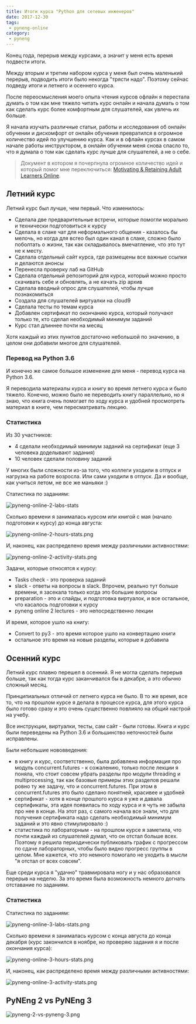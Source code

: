 ```yaml
---
title: Итоги курса "Python для сетевых инженеров"
date: 2017-12-30
tags:
 - pyneng-online
category:
 - pyneng
---
```


Конец года, перерыв между курсами, а значит у меня есть время подвести итоги.

Между вторым и третим набором курса у меня был очень маленький перерыв, подводить итоги было некогда "трясти надо".
Поэтому сейчас подведу итоги и летнего и осеннего курса.


После переосмысления моего опыта чтения курсов офлайн я перестала думать о том как мне тяжело читать курс онлайн и начала думать о том как сделать курс более комфортным для слушателей, как увлечь их больше.

Я начала изучать различные статьи, работы и исследования об онлайн обучении и дискомфорт от онлайн обучения превратился в огромное количество идей по улучшению курса.
Как и в офлайн курсах в самом начале работы инструктором, в онлайн обучении меня снова спасло то, что я думала о том как сделать курс лучше для слушателей, а не о себе.

> Документ в котором я почерпнула огромное количество идей и который помог мне переключиться: [Motivating & Retaining Adult Learners Online](https://www.geteducated.com/images/pdfs/journalmotivateretain.pdf).


## Летний курс

Летний курс был лучше, чем первый. Что изменилось:

* Сделала две предварительные встречи, которые помогли морально и технически подготовиться к курсу
* Сделала в слаке чат для неформального общения - казалось бы мелочь, но когда для всгео был один канал в слаке, сложно было поболтать о жизни, так как складывалось вмечатление, что это тут не к месту.
* Сделала отдельный сайт курса, где размещены все важные ссылки и делаются анонсы
* Перенесла проверку лаб на GitHub
* Сделала отдельный репозиторий для курса, который можно просто скачивать себе и обновлять, а не качать zip архив
* Сделала вводный опрос для слушателей, чтобы лучше познакомиться
* Создала для слушателей виртуалки на cloud9
* Сделала тесты по темам курса
* Добавлен сертификат по окончанию курса, который получают только те, кто сделал необходимый минимум заданий
* Курс стал длиннее почти на месяц

Хотя каждый из этих пунктов достаточно небольшой по значению, в целом они добавили многое для слушателей.

### Перевод на Python 3.6
 
И конечно же самое большое изменение для меня - перевод курса на Python 3.6.

Я переводила материалы курса и книгу во время летнего курса и было тяжело.
Конечно, можно было не переводить книгу параллельно, но я знаю, что книга очень помогает по ходу курса и удобней просмотреть материал в книге, чем пересматривать лекцию.


### Статистика

Из 30 участников:

* 4 сделали необходимый минимум заданий на сертификат (еще 3 человека доделывают задания)
* 10 человек сделали половину заданий 

У многих были сложности из-за того, что коллеги уходили в отпуск и нагрузка на работе возросла. Или сами уходили в отпуск.
Да и вообще, как учиться летом, не все же маньяки :)

Статистика по заданиям:

![pyneng-online-2-labs-stats](https://raw.githubusercontent.com/natenka/natenka.github.io/master/assets/images/pyneng-online-2-labs-stats.png)

Сколько времени я занималась курсом или книгой с мая (начало подготовки к курсу) до конца августа:

![pyneng-online-2-hours-stats.png](https://raw.githubusercontent.com/natenka/natenka.github.io/master/assets/images/pyneng-online-2-hours-stats.png)

И, наконец, как распределено время между различными активностями:

![pyneng-online-2-activity-stats.png](https://raw.githubusercontent.com/natenka/natenka.github.io/master/assets/images/pyneng-online-2-activity-stats.png)

Задачи, которые относятся к курсу:

* Tasks check - это проверка заданий
* slack - ответы на вопросы в slack. Впрочем, реально тут больше времени, я засекала только когда это большие вопросы
* preparation - это и слайды, и подготовка виртуалок, и все остальное, что касалось подготовки к курсу
* pyneng online 2 lectures - это непосредственно лекции

И время, которое ушло на книгу:

* Convert to py3 - это время которое ушло на конвертацию книги
* остальное это время на новые разделы, которые я добавила


## Осенний курс

Летний курс плавно перешел в осенний.
Я не могла сделать перерыв больше, так как тогда курс заканчивался бы в декабре, а это обычно сложный месяц.

Принципиальных отличий от летнего курса не было.
В то же время, все то, что на прошлом курсе я делала в процессе курса, для этого курса было готово сразу и это очень существенно повлияло на общий настрой на учебу.

Все инструкции, виртуалки, тесты, сам сайт - были готовы.
Книга и курс были переведены на Python 3.6 и большинство неточностей были исправлены.

Были небольшие нововведения:

* в книгу и курс, соответственно, была добавлена информация про модуль concurrent.futures - к сожалению, только после лекции я поняла, что стоит совсем убрать разделы про модули threading и multiprocessing, так как базовые примеры этих разделов решали ровно ту же задачу, что и concurrent.futures. При этом в concurrent.futures это было сделано понятней, красивее и удобней
* сертификат - хотя в конце прошлого курса я уже и давала сертификаты, эта идея появилась по ходу курса и я чуть не забыла про нее в конце. На этот раз, с самого начала все знали, что для получения сертификата надо сделать необходимый минимум заданий и это явно стимулировало :)
* статистика по лабораторным - на прошлом курсе я заметила, что почти каждый из слушателей думал, что он отстал больше всех. Поэтому я решила периодически публиковать график с прогрессом по сдаче лабораторных, чтобы было видно прогресс группы в целом. Мне кажется, что это немного помогало не уходить в мысли "я отстал от всех совсем".

Еще среди курса я "удачно" травмировала ногу и у нас образовался перерыв на неделю.
За это время была возможность немного догнать отставание по заданиям.


### Статистика

Статистика по заданиям:

![pyneng-online-3-labs-stats.png](https://raw.githubusercontent.com/natenka/natenka.github.io/master/assets/images/pyneng-online-3-labs-stats.png)


Сколько времени я занималась курсом с конца августа до конца декабря (курс закончился в ноябре, но проверяю задания я и после окончания курса):

![pyneng-online-3-hours-stats.png](https://raw.githubusercontent.com/natenka/natenka.github.io/master/assets/images/pyneng-online-3-hours-stats.png)


И, наконец, как распределено время между различными активностями:

![pyneng-online-3-activity-stats.png](https://raw.githubusercontent.com/natenka/natenka.github.io/master/assets/images/pyneng-online-3-activity-stats.png)


## PyNEng 2 vs PyNEng 3

![pyneng-2-vs-pyneng-3.png](https://raw.githubusercontent.com/natenka/natenka.github.io/master/assets/images/pyneng-2-vs-pyneng-3.png)

